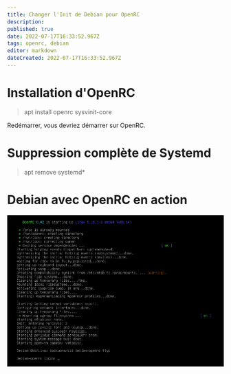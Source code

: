 ```yaml
---
title: Changer l'Init de Debian pour OpenRC
description: 
published: true
date: 2022-07-17T16:33:52.967Z
tags: openrc, debian
editor: markdown
dateCreated: 2022-07-17T16:33:52.967Z
---
```


# Installation d'OpenRC
> apt install openrc sysvinit-core

Redémarrer, vous devriez démarrer sur OpenRC.

# Suppression complète de Systemd
> apt remove systemd*

# Debian avec OpenRC en action
![debian-openrc.png](/linux/debian-openrc.png)